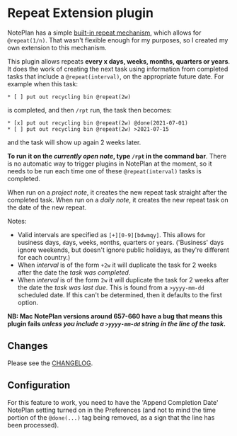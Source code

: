 # Repeat Extension plugin
NotePlan has a simple [built-in repeat mechanism](https://noteplan.co/faq/Notes%20&%20Todos/How%20to%20create%20a%20recurring%20or%20repeating%20todo/), which allows for `@repeat(1/n)`.  That wasn't flexible enough for my purposes, so I created my own extension to this mechanism.

This plugin allows repeats **every x days, weeks, months, quarters or years**. It does the work of creating the next task using information from completed tasks that include a `@repeat(interval)`, on the appropriate future date.  For example when this task:
```
* [ ] put out recycling bin @repeat(2w)
```
is completed, and then `/rpt` run, the task then becomes:
```
* [x] put out recycling bin @repeat(2w) @done(2021-07-01)
* [ ] put out recycling bin @repeat(2w) >2021-07-15
```
and the task will show up again 2 weeks later. 

**To run it on the _currently open note_, type `/rpt` in the command bar**.  There is no automatic way to trigger plugins in NotePlan at the moment, so it needs to be run each time one of these `@repeat(interval)` tasks is completed.

When run on a _project note_, it creates the new repeat task straight after the completed task.
When run on a _daily note_, it creates the new repeat task on the date of the new repeat.

Notes: 

- Valid intervals are specified as `[+][0-9][bdwmqy]`. This allows for `b`usiness days, `d`ays, `w`eeks, `m`onths, `q`uarters or `y`ears.  ('Business' days ignore weekends, but doesn't ignore public holidays, as they're different for each country.)
- When _interval_ is of the form `+2w` it will duplicate the task for 2 weeks after the date the _task was completed_.
- When _interval_ is of the form `2w` it will duplicate the task for 2 weeks after the date the _task was last due_. This is found from a `>yyyy-mm-dd` scheduled date. If this can't be determined, then it defaults to the first option.

**NB: Mac NotePlan versions around 657-660 have a bug that means this plugin fails _unless you include a `>yyyy-mm-dd` string in the line of the task_.**

## Changes
Please see the [CHANGELOG](CHANGELOG.md).

## Configuration
For this feature to work, you need to have the 'Append Completion Date' NotePlan setting turned on in the Preferences (and not to mind the time portion of the `@done(...)` tag being removed, as a sign that the line has been processed).
